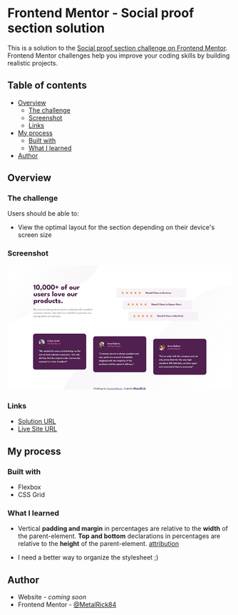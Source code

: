# Frontend Mentor - Social proof section solution

This is a solution to the [Social proof section challenge on Frontend Mentor](https://www.frontendmentor.io/challenges/social-proof-section-6e0qTv_bA). Frontend Mentor challenges help you improve your coding skills by building realistic projects. 

## Table of contents

- [Overview](#overview)
  - [The challenge](#the-challenge)
  - [Screenshot](#screenshot)
  - [Links](#links)
- [My process](#my-process)
  - [Built with](#built-with)
  - [What I learned](#what-i-learned)
- [Author](#author)

## Overview

### The challenge

Users should be able to:

- View the optimal layout for the section depending on their device's screen size

### Screenshot

![solution-screenshot](./images/solution-screenshot.png)

### Links

- [Solution URL](https://github.com/MetalRick84/FrontEndMentor-06-social-proof-section)
- [Live Site URL](https://metalrick84.github.io/FrontEndMentor-06-social-proof-section/)

## My process

### Built with

- Flexbox
- CSS Grid

### What I learned

- Vertical **padding and margin** in percentages are relative to the **width** of the parent-element. **Top and bottom** declarations in percentages are relative to the **height** of the parent-element. [attribution](https://stackoverflow.com/questions/4982480/how-to-set-the-margin-or-padding-as-percentage-of-height-of-parent-container:)

- I need a better way to organize the stylesheet ;)

## Author

- Website - *coming soon*
- Frontend Mentor - [@MetalRick84](https://www.frontendmentor.io/profile/MetalRick84)


